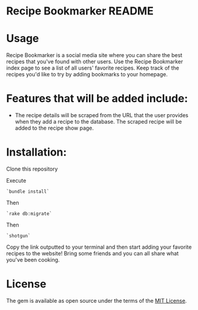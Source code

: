 # Recipe Bookmarker README

# Usage
Recipe Bookmarker is a social media site where you can share the best recipes that you've found with other users.  Use the Recipe Bookmarker index page to see a list of all users' favorite recipes. Keep track of the recipes you'd like to try by adding bookmarks to your homepage.

# Features that will be added include:
  - The recipe details will be scraped from the URL that the user provides when they add a recipe to the database. The scraped recipe will be added to the recipe show page.


# Installation:
  Clone this repository

  Execute

    `bundle install`

  Then

    `rake db:migrate`

  Then

    `shotgun`

Copy the link outputted to your terminal and then start adding your favorite recipes to the website!  Bring some friends and you can all share what you've been cooking.

# License
  The gem is available as open source under the terms of the [MIT License](https://opensource.org/licenses/MIT).
